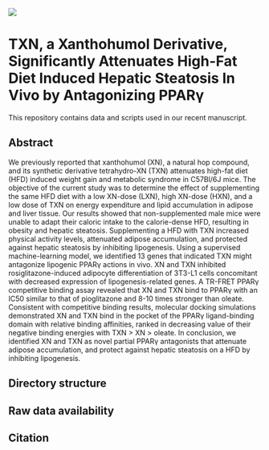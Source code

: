 ![](https://img.shields.io/badge/Publication-Ongoing-orange.svg?style=flat)

# TXN, a Xanthohumol Derivative, Significantly Attenuates High-Fat Diet Induced Hepatic Steatosis In Vivo by Antagonizing PPARγ

This repository contains data and scripts used in our recent manuscript.

## Abstract
We previously reported that xanthohumol (XN), a natural hop compound, and its synthetic derivative tetrahydro-XN (TXN) attenuates high-fat diet (HFD) induced weight gain and metabolic syndrome in C57Bl/6J mice. The objective of the current study was to determine the effect of supplementing the same HFD diet with a low XN-dose (LXN), high XN-dose (HXN), and a low dose of TXN on energy expenditure and lipid accumulation in adipose and liver tissue. Our results showed that non-supplemented male mice were unable to adapt their caloric intake to the calorie-dense HFD, resulting in obesity and hepatic steatosis. Supplementing a HFD with TXN increased physical activity levels, attenuated adipose accumulation, and protected against hepatic steatosis by inhibiting lipogenesis. Using a supervised machine-learning model, we identified 13 genes that indicated TXN might antagonize lipogenic PPARγ actions in vivo. XN and TXN inhibited rosiglitazone-induced adipocyte differentiation of 3T3-L1 cells concomitant with decreased expression of lipogenesis-related genes. A TR-FRET PPARγ competitive binding assay revealed that XN and TXN bind to PPARγ with an IC50 similar to that of pioglitazone and 8-10 times stronger than oleate. Consistent with competitive binding results, molecular docking simulations demonstrated XN and TXN bind in the pocket of the PPARγ ligand-binding domain with relative binding affinities, ranked in decreasing value of their negative binding energies with TXN > XN > oleate. In conclusion, we identified XN and TXN as novel partial PPARγ antagonists that attenuate adipose accumulation, and protect against hepatic steatosis on a HFD by inhibiting lipogenesis. 

## Directory structure

## Raw data availability

## Citation
